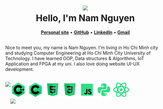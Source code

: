 <!-- ## <div align="center"><img alt="icon" src="https://blush.design/api/download?shareUri=Qi0sYxs0fPehiWMj&c=Skin_0%7Eedb98a&w=800&h=800&fm=png" width=165px></div><div align="center">Hello, I'm Nam Nguyen<img src="https://img.icons8.com/external-tal-revivo-green-tal-revivo/344/external-verified-check-circle-for-approved-valid-content-basic-green-tal-revivo.png" height=23px></div> -->

# <div align="center"><img src="https://blush.design/api/download?shareUri=QmhGURqK9&c=Hair_0%7E030067_Skin_0%7Ee7915c_Top_0%7Effa200&w=800&h=800&fm=png" height=100px></div><div align="center">Hello, I'm Nam Nguyen</div>

<div align="center"><b><a title="Personal site" href="https://nguyend-nam.github.io/">Personal site</a></b> &bull; <b><a title="GitHub" href="https://github.com/NguyenD-Nam">GitHub</a></b> &bull; <b><a title="LinkedIn" href="https://www.linkedin.com/in/nguyend-nam/">LinkedIn</a></b> &bull; <b><a title="Gmail" href="https://mail.google.com/mail/?view=cm&fs=1&tf=1&to=nguyennamnade22@gmail.com">Gmail</a></b></div>
<br>

Nice to meet you, my name is Nam Nguyen. I'm living in Ho Chi Minh city and studying Computer Engineering at Ho Chi Minh City University of Technology.
I have learned OOP, Data structures & Algorithms, IoT Application and FPGA at my uni. I also love doing website UI-UX development.

<br>

<img align="left" src="https://blush.design/api/download?shareUri=SDPTP3QfEU&c=Hair_0%7E030067_Skin_0%7Ee7915c_Top_0%7Effa200&w=800&h=800&fm=png" height=275px>

<div>
	<img alt="C++" height=50px src="img/c++-240.png">
	<img alt="C" height=50px src="img/c-240.png">
	<img alt="HTML" height=50px src="img/html-5-240.png">
	<img alt="CSS" height=50px src="img/css3-240.png">
	<img alt="JavaScript" height=50px src="img/javascript-240.png">
	<img alt="Python" height=50px src="img/python-240.png">
	<img alt="React" height=50px src="img/react-160.png">
</div>

<div>
	<img src="https://github-readme-stats.vercel.app/api?username=nguyend-nam&show_icons=true&hide_border=true&border_radius=7&icon_color=57cc99&title_color=80ed99&bg_color=22577a&text_color=80ed99" height=183px>
</div>


<!-- <div align="center">
	<a title="Personal site" href="https://nguyend-nam.github.io/"><img alt="Personal site" height=45px src="img/user-100.png"></a>
	<a title="GitHub" href="https://github.com/NguyenD-Nam"><img alt="GitHub" height=45px src="img/github-240.png"></a>
	<a title="LinkedIn" href="https://www.linkedin.com/in/nguyend-nam/"><img alt="LinkedIn" height=45px src="img/linkedin-240.png"></a>
	<a title="Gmail" href="https://mail.google.com/mail/?view=cm&fs=1&tf=1&to=nguyennamnade22@gmail.com"><img alt="Gmail" height=45px src="img/gmail-logo-256.png"></a>
</div> -->

<!-- <details>
	<summary>Connect With Me</summary>
	<div><a title="Personal site" href="https://nguyend-nam.github.io/"><img alt="Personal site" height=30px src="https://img.shields.io/badge/personal_site-0078D7?style=for-the-badge&logo=Microsoft-edge&logoColor=white"></a><a title="GitHub" href="https://github.com/NguyenD-Nam"><img alt="GitHub" height=30px src="https://img.shields.io/badge/github-%23121011.svg?style=for-the-badge&logo=github&logoColor=white"></a><a title="LinkedIn" href="https://www.linkedin.com/in/nguyend-nam/"><img alt="LinkedIn" height=30px src="https://img.shields.io/badge/linkedin-%230077B5.svg?style=for-the-badge&logo=linkedin&logoColor=white"></a><a title="CodePen" href="https://codepen.io/nguyend-nam"><img alt="CodePen" height=30px src="https://img.shields.io/badge/Codepen-000000?style=for-the-badge&logo=codepen&logoColor=white"></a><a title="Gmail" href="https://mail.google.com/mail/?view=cm&fs=1&tf=1&to=nguyennamnade22@gmail.com"><img alt="Gmail" height=30px src="https://img.shields.io/badge/Gmail-D14836?style=for-the-badge&logo=gmail&logoColor=white"></a></div>
</details> -->

<!-- <br><img src="https://github-readme-stats.vercel.app/api/top-langs/?username=nguyend-nam&layout=compact&langs_count=8&hide_border=true&border_radius=7&icon_color=57cc99&title_color=80ed99&bg_color=22577a&text_color=80ed99" height=158px> -->

<!-- <details>
	<summary>My GitHub Stats</summary>
	<div>
	<img src="https://github-readme-stats.vercel.app/api?username=nguyend-nam&show_icons=true&hide_border=true&border_radius=0&icon_color=fff&title_color=fff&bg_color=a6ddfc&text_color=000" height=188px><br><img src="https://github-readme-stats.vercel.app/api/top-langs/?username=nguyend-nam&layout=compact&langs_count=8&hide_border=true&border_radius=0&icon_color=fff&title_color=fff&bg_color=a6ddfc&text_color=000" height=163px></div>
</details> -->

